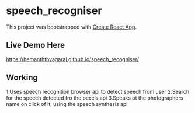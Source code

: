 # speech_recogniser

This project was bootstrapped with [Create React App](https://github.com/facebook/create-react-app).

## Live Demo Here
https://hemanththyagaraj.github.io/speech_recogniser/

## Working
1.Uses speech recognition browser api to detect speech from user
2.Search for the speech detected fro the pexels api
3.Speaks ot the photographers name on click of it, using the speech synthesis api 

